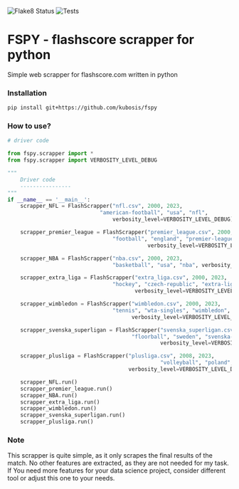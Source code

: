 ![Flake8 Status](https://github.com/kubosis/fspy/actions/workflows/quality.yml/badge.svg)
![Tests](https://github.com/kubosis/fspy/actions/workflows/test.yml/badge.svg)


# FSPY - flashscore scrapper for python
Simple web scrapper for flashscore.com written in python


### Installation

```bash
pip install git+https://github.com/kubosis/fspy
```


### How to use?

```python
# driver code

from fspy.scrapper import *
from fspy.scrapper import VERBOSITY_LEVEL_DEBUG

"""
    Driver code 
    ----------------
"""
if __name__ == '__main__':
    scrapper_NFL = FlashScrapper("nfl.csv", 2000, 2023,
                             "american-football", "usa", "nfl",
                                 verbosity_level=VERBOSITY_LEVEL_DEBUG)

    scrapper_premier_league = FlashScrapper("premier_league.csv", 2000, 2023,
                                 "football", "england", "premier-league",
                                            verbosity_level=VERBOSITY_LEVEL_DEBUG)

    scrapper_NBA = FlashScrapper("nba.csv", 2000, 2023,
                                 "basketball", "usa", "nba", verbosity_level=VERBOSITY_LEVEL_DEBUG)

    scrapper_extra_liga = FlashScrapper("extra_liga.csv", 2000, 2023,
                                 "hockey", "czech-republic", "extra-liga",
                                        verbosity_level=VERBOSITY_LEVEL_DEBUG)

    scrapper_wimbledon = FlashScrapper("wimbledon.csv", 2000, 2023,
                                 "tennis", "wta-singles", "wimbledon", has_seasons=False,
                                       verbosity_level=VERBOSITY_LEVEL_DEBUG)

    scrapper_svenska_superligan = FlashScrapper("svenska_superligan.csv", 2000, 2023,
                                       "floorball", "sweden", "svenska-superligan",
                                                verbosity_level=VERBOSITY_LEVEL_DEBUG)

    scrapper_plusliga = FlashScrapper("plusliga.csv", 2008, 2023,
                                                "volleyball", "poland", "plusliga",
                                      verbosity_level=VERBOSITY_LEVEL_DEBUG)

    scrapper_NFL.run()
    scrapper_premier_league.run()
    scrapper_NBA.run()
    scrapper_extra_liga.run()
    scrapper_wimbledon.run()
    scrapper_svenska_superligan.run()
    scrapper_plusliga.run()

```

### Note

This scrapper is quite simple, as it only scrapes the final results of the match. No other features are extracted, as they
are not needed for my task. If You need more features for your data science project, consider different tool or
adjust this one to your needs.

